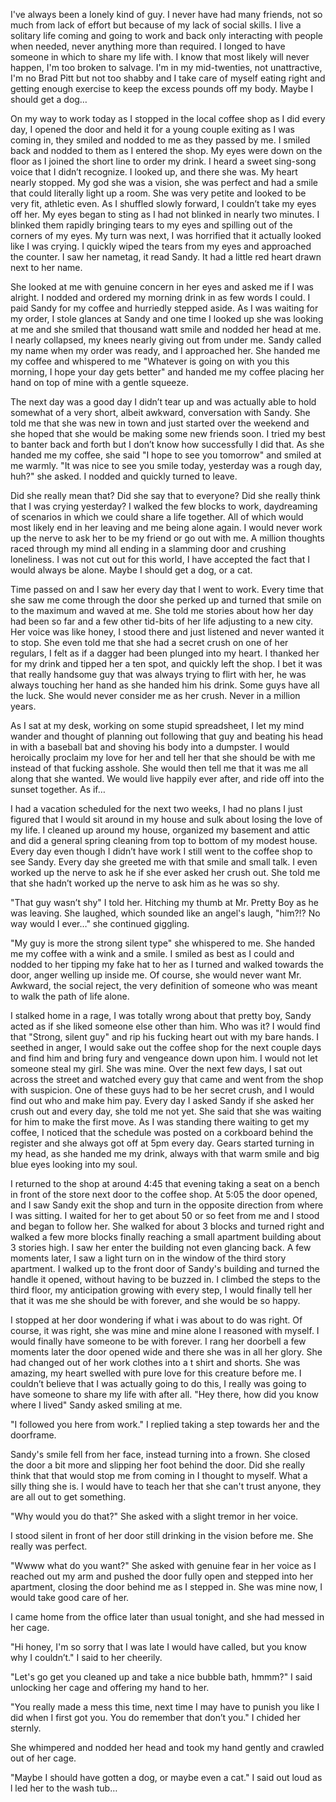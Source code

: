 I've always been a lonely kind of guy.  I never have had many friends, not so much from lack of effort but because of my lack of social skills.  I live a solitary life coming and going to work and back only interacting with people when needed, never anything more than required.  I longed to have someone in which to share my life with.  I know that most likely will never happen, I'm too broken to salvage.  I'm in my mid-twenties, not unattractive, I'm no Brad Pitt but not too shabby and I take care of myself eating right and getting enough exercise to keep the excess pounds off my body.   Maybe I should get a dog…

On my way to work today as I stopped in the local coffee shop as I did every day, I opened the door and held it for a young couple exiting as I was coming in, they smiled and nodded to me as they passed by me.  I smiled back and nodded to them as I entered the shop.  My eyes were down on the floor as I joined the short line to order my drink.  I heard a sweet sing-song voice that I didn’t recognize.  I looked up, and there she was.  My heart nearly stopped.  My god she was a vision, she was perfect and had a smile that could literally light up a room.  She was very petite and looked to be very fit, athletic even.  As I shuffled slowly forward, I couldn’t take my eyes off her.  My eyes began to sting as I had not blinked in nearly two minutes.  I blinked them rapidly bringing tears to my eyes and spilling out of the corners of my eyes.  My turn was next, I was horrified that it actually looked like I was crying.  I quickly wiped the tears from my eyes and approached the counter.  I saw her nametag, it read Sandy.  It had a little red heart drawn next to her name.

She looked at me with genuine concern in her eyes and asked me if I was alright.  I nodded and ordered my morning drink in as few words I could.  I paid Sandy for my coffee and hurriedly stepped aside.  As I was waiting for my order, I stole glances at Sandy and one time I looked up she was looking at me and she smiled that thousand watt smile and nodded her head at me.  I nearly collapsed, my knees nearly giving out from under me.  Sandy called my name when my order was ready, and I approached her.  She handed me my coffee and whispered to me 
"Whatever is going on with you this morning, I hope your day gets better" and handed me my coffee placing her hand on top of mine with a gentle squeeze.

The next day was a good day I didn’t tear up and was actually able to hold somewhat of a very short, albeit awkward, conversation with Sandy.  She told me that she was new in town and just started over the weekend and she hoped that she would be making some new friends soon.  I tried my best to banter back and forth but I don’t know how successfully I did that.  As she handed me my coffee, she said 
"I hope to see you tomorrow" and smiled at me warmly.  "It was nice to see you smile today, yesterday was a rough day, huh?" she asked.  I nodded and quickly turned to leave. 

Did she really mean that?  Did she say that to everyone?  Did she really think that I was crying yesterday?  I walked the few blocks to work, daydreaming of scenarios in which we could share a life together.  All of which would most likely end in her leaving and me being alone again.  I would never work up the nerve to ask her to be my friend or go out with me.  A million thoughts raced through my mind all ending in a slamming door and crushing loneliness.  I was not cut out for this world, I have accepted the fact that I would always be alone.  Maybe I should get a dog, or a cat.

Time passed on and I saw her every day that I went to work. Every time that she saw me come through the door she perked up and turned that smile on to the maximum and waved at me.  She told me stories about how her day had been so far and a few other tid-bits of her life adjusting to a new city.  Her voice was like honey, I stood there and just listened and never wanted it to stop.  She even told me that she had a secret crush on one of her regulars, I felt as if a dagger had been plunged into my heart.  I thanked her for my drink and tipped her a ten spot, and quickly left the shop.  I bet it was that really handsome guy that was always trying to flirt with her, he was always touching her hand as she handed him his drink.  Some guys have all the luck.  She would never consider me as her crush.  Never in a million years.  

As I sat at my desk, working on some stupid spreadsheet, I let my mind wander and thought of planning out following that guy and beating his head in with a baseball bat and shoving his body into a dumpster.  I would heroically proclaim my love for her and tell her that she should be with me instead of that fucking asshole.  She would then tell me that it was me all along that she wanted.  We would live happily ever after, and ride off into the sunset together.  As if…  

I had a vacation scheduled for the next two weeks, I had no plans I just figured that I would sit around in my house and sulk about losing the love of my life.  I cleaned up around my house, organized my basement and attic and did a general spring cleaning from top to bottom of my modest house.  Every day even though I didn’t have work I still went to the coffee shop to see Sandy.  Every day she greeted me with that smile and small talk.  I even worked up the nerve to ask he if she ever asked her crush out.  She told me that she hadn’t worked up the nerve to ask him as he was so shy.  

"That guy wasn’t shy" I told her.   Hitching my thumb at Mr. Pretty Boy as he was leaving.  She laughed, which sounded like an angel's laugh, 
"him?!?  No way would I ever…"  she continued giggling.

"My guy is more the strong silent type" she whispered to me.  She handed me my coffee with a wink and a smile.  I smiled as best as I could and nodded to her tipping my fake hat to her as I turned and walked towards the door, anger welling up inside me.  Of course, she would never want Mr. Awkward, the social reject, the very definition of someone who was meant to walk the path of life alone.  

I stalked home in a rage, I was totally wrong about that pretty boy, Sandy acted as if she liked someone else other than him. Who was it?  I would find that "Strong, silent guy" and rip his fucking heart out with my bare hands.  I seethed in anger, I would sake out the coffee shop for the next couple days and find him and bring fury and vengeance down upon him.  I would not let someone steal my girl.  She was mine.
Over the next few days, I sat out across the street and watched every guy that came and went from the shop with suspicion.  One of these guys had to be her secret crush, and I would find out who and make him pay.  Every day I asked Sandy if she asked her crush out and every day, she told me not yet.  She said that she was waiting for him to make the first move.  As I was standing there waiting to get my coffee, I noticed that the schedule was posted on a corkboard behind the register and she always got off at 5pm every day.  Gears started turning in my head, as she handed me my drink, always with that warm smile and big blue eyes looking into my soul.  

I returned to the shop at around 4:45 that evening taking a seat on a bench in front of the store next door to the coffee shop.  At 5:05 the door opened, and I saw Sandy exit the shop and turn in the opposite direction from where I was sitting.  I waited for her to get about 50 or so feet from me and I stood and began to follow her.  She walked for about 3 blocks and turned right and walked a few more blocks finally reaching a small apartment building about 3 stories high. I saw her enter the building not even glancing back.  A few moments later, I saw a light turn on in the window of the third story apartment.  I walked up to the front door of Sandy's building and turned the handle it opened, without having to be buzzed in.  I climbed the steps to the third floor, my anticipation growing with every step, I would finally tell her that it was me she should be with forever, and she would be so happy.

I stopped at her door wondering if what i was about to do was right.  Of course, it was right, she was mine and mine alone I reasoned with myself.  I would finally have someone to be with forever.  I rang her doorbell a few moments later the door opened wide and there she was in all her glory.  She had changed out of her work clothes into a t shirt and shorts.  She was amazing, my heart swelled with pure love for this creature before me.  I couldn’t believe that I was actually going to do this, I really was going to have someone to share my life with after all. 
"Hey there, how did you know where I lived" Sandy asked smiling at me.  

"I followed you here from work."  I replied taking a step towards her and the doorframe.

Sandy's smile fell from her face, instead turning into a frown.  She closed the door a bit more and slipping her foot behind the door.  Did she really think that that would stop me from coming in I thought to myself.  What a silly thing she is.  I would have to teach her that she can't trust anyone, they are all out to get something.

"Why would you do that?" She asked with a slight tremor in her voice.

I stood silent in front of her door still drinking in the vision before me.  She really was perfect.

"Wwww what do you want?" She asked with genuine fear in her voice as I reached out my arm and pushed the door fully open and stepped into her apartment, closing the door behind me as I stepped in.  She was mine now, I would take good care of her.

I came home from the office later than usual tonight, and she had messed in her cage.  

"Hi honey, I'm so sorry that I was late I would have called, but you know why I couldn’t."  I said to her cheerily.  

"Let's go get you cleaned up and take a nice bubble bath, hmmm?" I said unlocking her cage and offering my hand to her.  

"You really made a mess this time, next time I may have to punish you like I did when I first got you.  You do remember that don’t you."  I chided her sternly.

She whimpered and nodded her head and took my hand gently and crawled out of her cage.

"Maybe I should have gotten a dog, or maybe even a cat."  I said out loud as l led her to the wash tub…